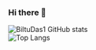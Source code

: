 ### Hi there 👋
![BiltuDas1 GitHub stats](https://github-readme-stats.vercel.app/api?username=biltudas1&show_icons=true&theme=tokyonight&hide_border=true&include_all_commits=true)  
![Top Langs](https://github-readme-stats.vercel.app/api/top-langs/?username=biltudas1&layout=compact&theme=tokyonight&hide_border=true)
<!--
**BiltuDas1/BiltuDas1** is a ✨ _special_ ✨ repository because its `README.md` (this file) appears on your GitHub profile.

Here are some ideas to get you started:

- 🔭 I’m currently working on ...
- 🌱 I’m currently learning ...
- 👯 I’m looking to collaborate on ...
- 🤔 I’m looking for help with ...
- 💬 Ask me about ...
- 📫 How to reach me: ...
- 😄 Pronouns: ...
- ⚡ Fun fact: ...
-->
